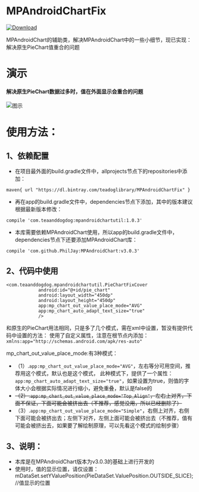 # MPAndroidChartFix
[ ![Download](https://api.bintray.com/packages/teadoglibrary/MPAndroidChartFix/MPAndroidChartFix/images/download.svg) ](https://bintray.com/teadoglibrary/MPAndroidChartFix/MPAndroidChartFix/_latestVersion)

MPAndroidChart的辅助类，解决MPAndroidChart中的一些小细节，现已实现：解决原生PieChart值重合的问题

# 演示
#### 解决原生PieChart数据过多时，值在外面显示会重合的问题
![图示](https://github.com/huzipiaopiao/MPAndroidChartFix/blob/master/img/demo_img1.png)

# 使用方法：
## 1、依赖配置
- 在项目最外面的build.gradle文件中，allprojects节点下的repositories中添加：

`maven{ url "https://dl.bintray.com/teadoglibrary/MPAndroidChartFix" }`
- 再在app的build.gradle文件中，dependencies节点下添加，其中的版本建议根据最新版本修改：

`compile 'com.teaanddogdog:mpandroidchartutil:1.0.3'`
- 本库需要依赖MPAndroidChart使用，所以app的build.gradle文件中，dependencies节点下还要添加MPAndroidChart库：

`compile 'com.github.PhilJay:MPAndroidChart:v3.0.3'`

## 2、代码中使用

```
<com.teaanddogdog.mpandroidchartutil.PieChartFixCover
            android:id="@+id/pie_chart"
            android:layout_width="450dp"
            android:layout_height="450dp"
            app:mp_chart_out_value_place_mode="AVG"
            app:mp_chart_auto_adapt_text_size="true"
            />
```

和原生的PieChart用法相同，只是多了几个模式，需在xml中设置，暂没有提供代码中设置的方法：
使用了自定义属性，注意在根节点内添加：`xmlns:app="http://schemas.android.com/apk/res-auto"`

mp_chart_out_value_place_mode:有3种模式：
- （1）.`app:mp_chart_out_value_place_mode="AVG"`，左右等分可用空间，推荐用这个模式，默认也是这个模式，
此种模式下，提供了一个属性：`app:mp_chart_auto_adapt_text_size="true"`，如果设置为true，则值的字体大小会根据实际情况进行缩小，避免重叠，默认是false的
- ~~（2）.`app:mp_chart_out_value_place_mode="Top_Align"`，左右上对齐，下面不保证，下面可能会被挤出去（不推荐，感觉没用，所以已经删除了）~~
- （3）.`app:mp_chart_out_value_place_mode="Simple"`，右侧上对齐，右侧下面可能会被挤出去；左侧下对齐，左侧上面可能会被挤出去（不推荐，值有可能会被挤出去，如果要了解绘制原理，可以先看这个模式的绘制步骤）

## 3、说明：

- 本库是在MPAndroidChart版本为v3.0.3的基础上进行开发的
- 使用时，值的显示位置，请仅设置：mDataSet.setYValuePosition(PieDataSet.ValuePosition.OUTSIDE_SLICE);//值显示的位置
